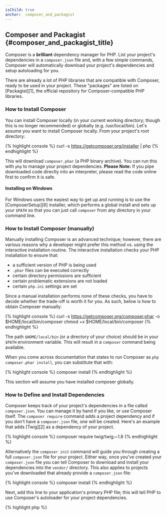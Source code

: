 ```yaml
---
isChild: true
anchor:  composer_and_packagist
---
```


## Composer and Packagist {#composer_and_packagist_title}

Composer is a **brilliant** dependency manager for PHP. List your project's dependencies in a `composer.json` file and,
with a few simple commands, Composer will automatically download your project's dependencies and setup autoloading for
you.

There are already a lot of PHP libraries that are compatible with Composer, ready to be used in your project. These
"packages" are listed on [Packagist][1], the official repository for Composer-compatible PHP libraries.

### How to Install Composer

You can install Composer locally (in your current working directory; though this is no longer recommended) or globally
(e.g. /usr/local/bin). Let's assume you want to install Composer locally. From your project's root directory:

{% highlight console %}
curl -s https://getcomposer.org/installer | php
{% endhighlight %}

This will download `composer.phar` (a PHP binary archive). You can run this with `php` to manage your project
dependencies.
<strong>Please Note:</strong> If you pipe downloaded code directly into an interpreter, please read the
code online first to confirm it is safe.

#### Installing on Windows
For Windows users the easiest way to get up and running is to use the [ComposerSetup][6] installer, which performs a
global install and sets up your `$PATH` so that you can just call `composer` from any directory in your command line.

### How to Install Composer (manually)

Manually installing Composer is an advanced technique; however, there are various reasons why a developer might prefer
this method vs. using the interactive installation routine. The interactive installation checks your PHP installation
to ensure that:

- a sufficient version of PHP is being used
- `.phar` files can be executed correctly
- certain directory permissions are sufficient
- certain problematic extensions are not loaded
- certain `php.ini` settings are set

Since a manual installation performs none of these checks, you have to decide whether the trade-off is worth it for
you. As such, below is how to obtain Composer manually:

{% highlight console %}
curl -s https://getcomposer.org/composer.phar -o $HOME/local/bin/composer
chmod +x $HOME/local/bin/composer
{% endhighlight %}

The path `$HOME/local/bin` (or a directory of your choice) should be in your `$PATH` environment variable. This will
result in a `composer` command being available.

When you come across documentation that states to run Composer as `php composer.phar install`, you can substitute that
with:

{% highlight console %}
composer install
{% endhighlight %}

This section will assume you have installed composer globally.

### How to Define and Install Dependencies

Composer keeps track of your project's dependencies in a file called `composer.json`. You can manage it by hand if you
like, or use Composer itself. The `composer require` command adds a project dependency and if you don't have a
`composer.json` file, one will be created. Here's an example that adds [Twig][2] as a dependency of your project.

{% highlight console %}
composer require twig/twig:~1.8
{% endhighlight %}

Alternatively the `composer init` command will guide you through creating a full `composer.json` file for your project.
Either way, once you've created your `composer.json` file you can tell Composer to download and install your
dependencies into the `vendor/` directory. This also applies to projects you've downloaded that already provide a
`composer.json` file:

{% highlight console %}
composer install
{% endhighlight %}

Next, add this line to your application's primary PHP file; this will tell PHP to use Composer's autoloader for your
project dependencies.

{% highlight php %}
<?php
require 'vendor/autoload.php';
{% endhighlight %}

Now you can use your project dependencies, and they'll be autoloaded on demand.

### Updating your dependencies

Composer creates a file called `composer.lock` which stores the exact version of each package it downloaded when you
first ran `php composer.phar install`. If you share your project with other coders and the `composer.lock` file is
part of your distribution, when they run `php composer.phar install` they'll get the same versions as you. To update
your dependencies, run `php composer.phar update`.

This is most useful when you define your version requirements flexibly. For instance a version requirement of `~1.8`
means "anything newer than `1.8.0`, but less than `2.0.x-dev`". You can also use the `*` wildcard as in `1.8.*`. Now
Composer's `php composer.phar update` command will upgrade all your dependencies to the newest version that fits the
restrictions you define.

### Update Notifications

To receive notifications about new version releases you can sign up for [VersionEye][3], a web service that can monitor
your GitHub and BitBucket accounts for `composer.json` files and send emails with new package releases.

### Checking your dependencies for security issues

The [Security Advisories Checker][4] is a web service and a command-line tool, both will examine your `composer.lock`
file and tell you if you need to update any of your dependencies.

* [Learn about Composer][5]


[1]: http://packagist.org/
[2]: http://twig.sensiolabs.org
[3]: https://www.versioneye.com/
[4]: https://security.sensiolabs.org/
[5]: http://getcomposer.org/doc/00-intro.md
[6]: https://getcomposer.org/Composer-Setup.exe
